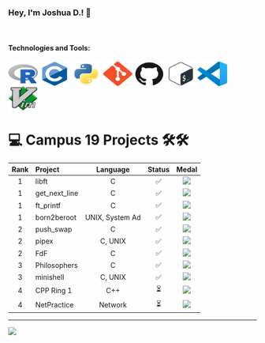 ### Hey, I'm Joshua D.! 👋   
<div  align="left"> 
  <div style="display: inline_block"><br>
    <h4>Technologies and Tools:</h4>
        <img align="center" alt="c" height="50" width="60" src="https://raw.githubusercontent.com/devicons/devicon/master/icons/r/r-original.svg">
        <img align="center" alt="c" height="50" width="60" src="https://raw.githubusercontent.com/devicons/devicon/master/icons/c/c-original.svg">
        <img align="center" alt="c" height="50" width="60" src="https://raw.githubusercontent.com/devicons/devicon/master/icons/python/python-original.svg">
        <img align="center" alt="c" height="50" width="60" src="https://raw.githubusercontent.com/devicons/devicon/master/icons/git/git-original.svg">
        <img align="center" alt="c" height="50" width="60" src="https://raw.githubusercontent.com/devicons/devicon/master/icons/github/github-original.svg">
        <img align="center" alt="c" height="50" width="60" src="https://raw.githubusercontent.com/devicons/devicon/master/icons/bash/bash-original.svg">
        <img align="center" alt="c" height="50" width="60" src="https://github.com/devicons/devicon/blob/master/icons/vscode/vscode-original.svg">
        <img align="center" alt="c" height="50" width="60" src="https://github.com/devicons/devicon/blob/master/icons/vim/vim-original.svg">
  </div>
</div>
             
<summary><h1>💻 Campus 19 Projects 🛠️🛠️</h1></summary>

| Rank | Project | Language | Status |  Medal |
| :---: | :--- | :---: | :---: | :---: |
| 1 | libft | C |✅ | <img src="https://github.com/byaliego/42-project-badges/blob/main/badges/libftm.png" width="50%">|
| 1 | get_next_line | C | ✅ | <img src="https://github.com/byaliego/42-project-badges/blob/main/badges/get_next_linem.png" width="50%">|
| 1 | ft_printf | C | ✅ | <img src="https://github.com/byaliego/42-project-badges/blob/main/badges/ft_printfe.png" width="50%">|
| 1 | born2beroot | UNIX, System Ad | ✅ | <img src="https://github.com/byaliego/42-project-badges/blob/main/badges/born2berootm.png" width="50%">|
| 2 | push_swap | C | ✅ | <img src="https://github.com/byaliego/42-project-badges/blob/main/badges/push_swapm.png" width="50%">|
| 2 | pipex | C, UNIX | ✅ | <img src="https://github.com/byaliego/42-project-badges/blob/main/badges/pipexn.png" width="50%">|
| 2 | FdF | C | ✅ | <img src="https://github.com/byaliego/42-project-badges/blob/main/badges/fdfm.png" width="50%">|
| 3 | Philosophers | C | ✅ | <img src="https://github.com/byaliego/42-project-badges/blob/main/badges/philosophersm.png" width="50%">|
| 3 | minishell | C, UNIX | ✅ | <img src="https://github.com/byaliego/42-project-badges/blob/main/badges/minishelln.png" width="50%">|
| 4 | CPP Ring 1 | C++ | ⏳ | <img src="https://github.com/byaliego/42-project-badges/blob/main/badges/cppn.png" width="50%">|
| 4 | NetPractice | Network | ⏳ | <img src="https://github.com/byaliego/42-project-badges/blob/main/badges/netpracticen.png" width="50%">|

---
![](https://komarev.com/ghpvc/?username=jdagz28&color=blue)
